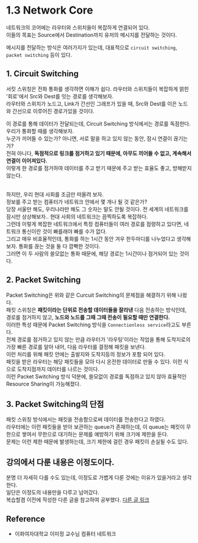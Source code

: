# 1.3 Network Core
네트워크의 코어에는 라우터와 스위치들이 복잡하게 연결되어 있다. <Br>
이들의 목표는 Source에서 Destination까지 유저의 메시지를 전달하는 것이다. <Br>

메시지를 전달하는 방식은 여러가지가 있는데, 대표적으로 `circuit switching`, `packet switching` 등이 있다. <br>

## 1. Circuit Switching
서킷 스위칭은 전화 통화를 생각하면 이해가 쉽다. 라우터와 스위치들이 복잡하게 얽힌 '회로'에서 Src와 Dest를 잇는 경로를 생각해보자. <Br>
라우터와 스위치가 노드고, Link가 간선인 그래프가 있을 때, Src와 Dest를 이은 노드와 간선으로 이루어진 경로가있을 것이다. <Br>

이 경로를 통해 데이터가 전달되는데, Circuit Switching 방식에서는 경로를 독점한다. <br>
우리가 통화할 때를 생각해보자. <Br>
누군가 끼어들 수 있는가? 아니면, 서로 말을 하고 있지 않는 동안, 잠시 연결이 끊기는가? <Br>
전혀 아니다, **독점적으로 링크를 점거하고 있기 때문에, 아무도 끼어들 수 없고, 계속해서 연결이 이어져있다.** <Br>
이렇게 한 경로를 점거하여 데이터를 주고 받기 때문에 주고 받는 효율도 좋고, 방해받지 않는다. <Br> <Br>

하지만, 우리 현대 사회를 조금만 떠올려 보자. <br>
정보를 주고 받는 컴퓨터가 네트워크 안에서 몇 개나 될 것 같은가? <Br>
당장 서울만 해도, 우리나라만 해도 그 숫자는 말도 안될 것이다. 전 세계의 네트워크를 잠시만 상상해보자.. 현대 사회의 네트워크는 끔찍하도록 복잡하다. <br>
그런데 이렇게 복잡한 네트워크에서 특정 컴퓨터들이 여러 경로를 점령하고 있다면, 네트워크 통신이란 것이 빠를래야 빠를 수가 없다.  <br>
그리고 매우 비효율적인데, 통화를 하는 1시간 동안 겨우 한두마디를 나누었다고 생각해보자. 통화를 끊는 것을 둘 다 깜빡한 것이다. <Br>
그러면 이 두 사람의 쓸모없는 통화 때문에, 해당 경로는 1시간이나 점거되어 있는 것이다.


## 2. Packet Switching
Packet Switching은 위와 같은 Curcuit Switching의 문제점을 해결하기 위해 나왔다. <Br>
패킷 스위칭은 **패킷이라는 단위로 전송할 데이터들을 잘라낸** 다음 전송하는 방식인데, 
경로를 점거하지 않고, **노드와 노드를 그때 그때 전송이 필요할 때만 연결한다.** <Br>
이러한 특성 때문에 Packet Switching 방식을 `Connectionless service`라고도 부른다. <Br>
전체 경로를 점거하고 있지 않는 만큼 라우터가 '라우팅'이라는 작업을 통해 도착지로의 가장 빠른 경로를 알아 내어, 다음 라우터를 결정해 패킷을 보낸다. <br>
이런 처리를 위해 패킷 안에는 출발지와 도착지등의 정보가 포함 되어 있다. <Br>
패킷을 받은 라우터는 해당 패킷들을 모아 다시 온전한 데이터로 만들 수 있다. 이런 식으로 도착지점까지 데이터를 나르는 것이다. <Br>
이런 Packet Switching 방식 덕분에, 쓸모없이 경로를 독점하고 있지 않아 효율적인 Resource Sharing이 가능해졌다. <rb>


## 3. Packet Switching의 단점
패킷 스위칭 방식에서는 패킷을 전송함으로써 데이터를 전송한다고 하였다. <Br>
라우터에는 이런 패킷들을 받아 보관하는 queue가 존재하는데, 이 queue는 패킷이 무한으로 쌓여서 무한으로 대기하는 문제를 예방하기 위해 크기에 제한을 둔다. <Br>
문제는 이런 제한 때문에 발생하는데, 크기 제한에 걸린 경우 패킷이 손실될 수도 있다. <br>

## 강의에서 다룬 내용은 이정도이다.
분명 더 자세히 다를 수도 있는데, 이정도로 가볍게 다룬 것에는 이유가 있을거라고 생각한다. <Br>
일단은 이정도의 내용만을 다루고 넘어갔다. <br>
복습할겸 이전에 작성한 다른 글을 참고하여 공부했다. [다른 글 링크]()

## Reference
- 이화여자대학교 이미정 교수님 컴퓨터 네트워크
